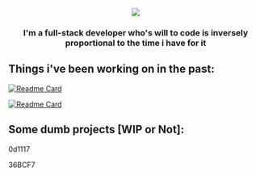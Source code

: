 <p align="center">
  <a href="https://github.com/DenverCoder1/readme-typing-svg"><img src="https://readme-typing-svg.herokuapp.com?color=%2336BCF7&width=430&lines=I+seriously+don't+know+what+to+put+here"></a>
  <h3  align="center">I'm a full-stack developer who's will to code is inversely proportional to the time i have for it</h3>
</p>

## Things i've been working on in the past:
[![Readme Card](https://github-readme-stats.vercel.app/api/pin/?username=daim0&repo=CTPBot&theme=react&title_color=36BCF7&bg_color=2a2f38&hide_border=true&show_owner=true)](https://github.com/daim0/CTPBot)

[![Readme Card](https://github-readme-stats.vercel.app/api/pin/?username=FelipeVasquez350&repo=C.I.R.N.O&theme=react&title_color=36BCF7&bg_color=2a2f38&hide_border=true&show_owner=true)](https://github.com/FelipeVasquez350/C.I.R.N.O)

## Some dumb projects [WIP or Not]:
0d1117

36BCF7
